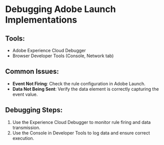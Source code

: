 # Debugging Adobe Launch Implementations

## Tools:
- Adobe Experience Cloud Debugger
- Browser Developer Tools (Console, Network tab)

## Common Issues:
- **Event Not Firing**: Check the rule configuration in Adobe Launch.
- **Data Not Being Sent**: Verify the data element is correctly capturing the event value.

## Debugging Steps:
1. Use the Experience Cloud Debugger to monitor rule firing and data transmission.
2. Use the Console in Developer Tools to log data and ensure correct execution.
